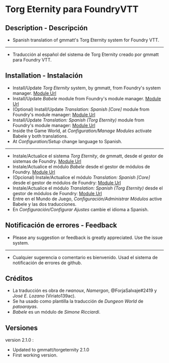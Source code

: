 # Torg Eternity para FoundryVTT

## Description - Descripción  

* Spanish translation of gmmatt's Torg Eternity system for Foundry VTT.
----
* Traducción al español del sistema de Torg Eternity creado por gmmatt para Foundry VTT.

## Installation - Instalación  

* Install/Update _Torg Eternity_ system, by gmmatt, from Foundry's system manager.
[Module Url](https://github.com/gmmatt/torgeternity)
* Install/Update _Babele_ module from Foundry's module manager.
[Module Url](https://foundryvtt.com/packages/babele/)
* (Optional) Install/Update _Translation: Spanish [Core]_ module from Foundry's module manager:
[Module Url](https://foundryvtt.com/packages/FoundryVTT-ES/)
* Install/Update _Translation: Spanish (Torg Eternity)_ module from Foundry's module manager:
[Module Url](https://foundryvtt.com/packages/torgeternity-babele-es/)
* Inside the Game World, at _Configuration/Manage Modules_ activate Babele y both translations.
* At _Configuration/Setup_ change language to Spanish.
----
* Instale/Actualice el sistema _Torg Eternity_, de gmmatt, desde el gestor de sistemas de Foundry.
[Module Url](https://github.com/gmmatt/torgeternity)
* Instale/Actualice el módulo _Babele_ desde el gestor de módulos de Foundry.
[Module Url](https://foundryvtt.com/packages/babele/)
* (Opcional) Instale/Actualice el módulo _Translation: Spanish [Core]_ desde el gestor de módulos de Foundry:
[Module Url](https://foundryvtt.com/packages/FoundryVTT-ES/)
* Instale/Actualice el módulo _Translation: Spanish (Torg Eternity)_ desde el gestor de módulos de Foundry:
[Module Url](https://foundryvtt.com/packages/torgeternity-babele-es/)
* Entre en el Mundo de Juego, _Configuración/Administrar Módulos_ active Babele y las dos traducciones.
* En _Configuración/Configurar Ajustes_ cambie el idioma a Spanish.

## Notificación de errores - Feedback  

* Please any suggestion or feedback is greatly appreciated. Use the issue system.
----
* Cualquier sugerencia o comentario es bienvenido. Usad el sistema de notificación de errores de github.

## Créditos  

* La traducción es obra de *rwanoux*, *Namergon*, @ForjaSalvaje#2419 y *José E. Lozano* (Viriato139ac).
* Se ha usado como plantilla la traducción de *Dungeon World* de *patoarayas*.
* *Babele* es un módulo de *Simone Ricciardi*.

## Versiones

version 2.1.0 :

* Updated to gmmatt/torgeternity 2.1.0
* First working version.
